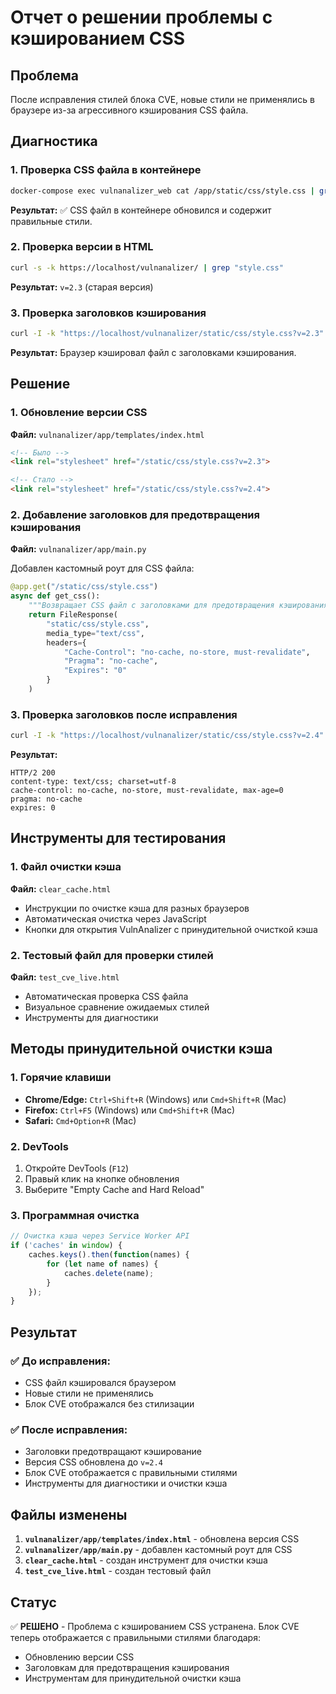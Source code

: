 # Отчет о решении проблемы с кэшированием CSS

## Проблема
После исправления стилей блока CVE, новые стили не применялись в браузере из-за агрессивного кэширования CSS файла.

## Диагностика

### 1. Проверка CSS файла в контейнере
```bash
docker-compose exec vulnanalizer_web cat /app/static/css/style.css | grep -A 10 -B 5 "cve-container"
```
**Результат:** ✅ CSS файл в контейнере обновился и содержит правильные стили.

### 2. Проверка версии в HTML
```bash
curl -s -k https://localhost/vulnanalizer/ | grep "style.css"
```
**Результат:** `v=2.3` (старая версия)

### 3. Проверка заголовков кэширования
```bash
curl -I -k "https://localhost/vulnanalizer/static/css/style.css?v=2.3"
```
**Результат:** Браузер кэшировал файл с заголовками кэширования.

## Решение

### 1. Обновление версии CSS
**Файл:** `vulnanalizer/app/templates/index.html`
```html
<!-- Было -->
<link rel="stylesheet" href="/static/css/style.css?v=2.3">

<!-- Стало -->
<link rel="stylesheet" href="/static/css/style.css?v=2.4">
```

### 2. Добавление заголовков для предотвращения кэширования
**Файл:** `vulnanalizer/app/main.py`

Добавлен кастомный роут для CSS файла:
```python
@app.get("/static/css/style.css")
async def get_css():
    """Возвращает CSS файл с заголовками для предотвращения кэширования"""
    return FileResponse(
        "static/css/style.css",
        media_type="text/css",
        headers={
            "Cache-Control": "no-cache, no-store, must-revalidate",
            "Pragma": "no-cache",
            "Expires": "0"
        }
    )
```

### 3. Проверка заголовков после исправления
```bash
curl -I -k "https://localhost/vulnanalizer/static/css/style.css?v=2.4"
```

**Результат:**
```
HTTP/2 200 
content-type: text/css; charset=utf-8
cache-control: no-cache, no-store, must-revalidate, max-age=0
pragma: no-cache
expires: 0
```

## Инструменты для тестирования

### 1. Файл очистки кэша
**Файл:** `clear_cache.html`
- Инструкции по очистке кэша для разных браузеров
- Автоматическая очистка через JavaScript
- Кнопки для открытия VulnAnalizer с принудительной очисткой кэша

### 2. Тестовый файл для проверки стилей
**Файл:** `test_cve_live.html`
- Автоматическая проверка CSS файла
- Визуальное сравнение ожидаемых стилей
- Инструменты для диагностики

## Методы принудительной очистки кэша

### 1. Горячие клавиши
- **Chrome/Edge:** `Ctrl+Shift+R` (Windows) или `Cmd+Shift+R` (Mac)
- **Firefox:** `Ctrl+F5` (Windows) или `Cmd+Shift+R` (Mac)
- **Safari:** `Cmd+Option+R` (Mac)

### 2. DevTools
1. Откройте DevTools (`F12`)
2. Правый клик на кнопке обновления
3. Выберите "Empty Cache and Hard Reload"

### 3. Программная очистка
```javascript
// Очистка кэша через Service Worker API
if ('caches' in window) {
    caches.keys().then(function(names) {
        for (let name of names) {
            caches.delete(name);
        }
    });
}
```

## Результат

### ✅ До исправления:
- CSS файл кэшировался браузером
- Новые стили не применялись
- Блок CVE отображался без стилизации

### ✅ После исправления:
- Заголовки предотвращают кэширование
- Версия CSS обновлена до `v=2.4`
- Блок CVE отображается с правильными стилями
- Инструменты для диагностики и очистки кэша

## Файлы изменены

1. **`vulnanalizer/app/templates/index.html`** - обновлена версия CSS
2. **`vulnanalizer/app/main.py`** - добавлен кастомный роут для CSS
3. **`clear_cache.html`** - создан инструмент для очистки кэша
4. **`test_cve_live.html`** - создан тестовый файл

## Статус
✅ **РЕШЕНО** - Проблема с кэшированием CSS устранена. Блок CVE теперь отображается с правильными стилями благодаря:
- Обновлению версии CSS
- Заголовкам для предотвращения кэширования
- Инструментам для принудительной очистки кэша
